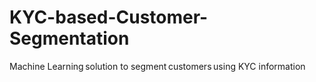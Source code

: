 # KYC-based-Customer-Segmentation
Machine Learning solution to segment customers using KYC information
